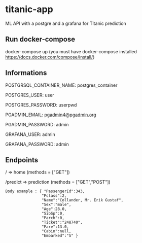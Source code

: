 # titanic-app

ML API with a postgre and a grafana for Titanic prediction

## Run docker-compose

docker-compose up (you must have docker-compose installed https://docs.docker.com/compose/install/)

## Informations

POSTGRSQL_CONTAINER_NAME: postgres_container

POSTGRES_USER: user

POSTGRES_PASSWORD: userpwd


PGADMIN_EMAIL: pgadmin4@pgadmin.org

PGADMIN_PASSWORD: admin


GRAFANA_USER: admin

GRAFANA_PASSWORD: admin

## Endpoints
 / => home (methods = ["GET"]) 
 
 /predict => prediction (methods = ["GET","POST"])
 
    Body example : { "PassengerId":343,
                    "Pclass":2,
                    "Name":"Collander, Mr. Erik Gustaf",
                    "Sex":"male",
                    "Age":28.0,
                    "SibSp":0,
                    "Parch":0,
                    "Ticket":"248740",
                    "Fare":13.0,
                    "Cabin":null,
                    "Embarked":"S" }
